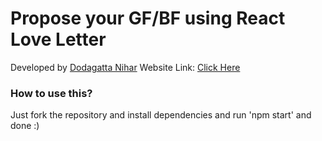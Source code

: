 # Propose your GF/BF using React Love Letter

Developed by [Dodagatta Nihar](https://instagram.com/she_calls_vivooo)
Website Link: [Click Here](https://react-love-letter.vercel.app)

### How to use this?
Just fork the repository and install dependencies and run 'npm start' and done :)


